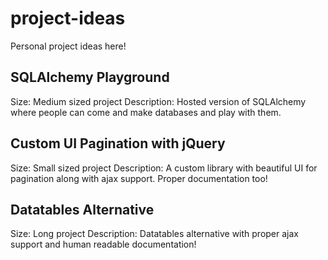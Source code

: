 # project-ideas
Personal project ideas here!

## SQLAlchemy Playground

Size: Medium sized project
Description: Hosted version of SQLAlchemy where people can come and make databases and play with them.

## Custom UI Pagination with jQuery

Size: Small sized project
Description: A custom library with beautiful UI for pagination along with ajax support. Proper documentation too!

## Datatables Alternative

Size: Long project
Description: Datatables alternative with proper ajax support and human readable documentation!
